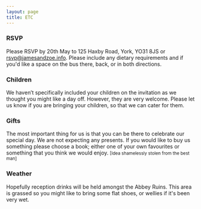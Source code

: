 ```yaml
---
layout: page
title: ETC
---
```

### RSVP
Please RSVP by 20th May to 125 Haxby Road, York, YO31 8JS or <a href="mailto:rsvp@jamesandzoe.info">rsvp@jamesandzoe.info</a>.  Please include any dietary requirements and if you'd like a space on the bus there, back, or in both directions.

### Children
We haven’t specifically included your children on the invitation as we thought you might like a day off.  However, they are very welcome.  Please let us know if you are bringing your children, so that we can cater for them.

### Gifts
The most important thing for us is that you can be there to celebrate our special day.  We are not expecting any presents.  If you would like to buy us something please choose a book; either one of your own favourites or something that you think we would enjoy.
<small>[Idea shamelessly stolen from the best man]</small>

### Weather
Hopefully reception drinks will be held amongst the Abbey Ruins.  This area is grassed so you might like to bring some flat shoes, or wellies if it's been very wet.
